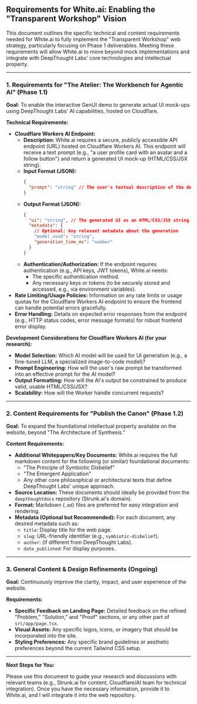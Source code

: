 ## Requirements for White.ai: Enabling the "Transparent Workshop" Vision

This document outlines the specific technical and content requirements needed for White.ai to fully implement the "Transparent Workshop" web strategy, particularly focusing on Phase 1 deliverables. Meeting these requirements will allow White.ai to move beyond mock implementations and integrate with DeepThought Labs' core technologies and intellectual property.

---

### **1. Requirements for "The Atelier: The Workbench for Agentic AI" (Phase 1.1)**

**Goal:** To enable the interactive GenUI demo to generate actual UI mock-ups using DeepThought Labs' AI capabilities, hosted on Cloudflare.

**Technical Requirements:**

- **Cloudflare Workers AI Endpoint:**
  - **Description:** White.ai requires a secure, publicly accessible API endpoint (URL) hosted on Cloudflare Workers AI. This endpoint will receive a text prompt (e.g., "a user profile card with an avatar and a follow button") and return a generated UI mock-up (HTML/CSS/JSX string).
  - **Input Format (JSON):**
    ```json
    {
      "prompt": "string" // The user's textual description of the desired UI
    }
    ```
  - **Output Format (JSON):**
    ```json
    {
      "ui": "string", // The generated UI as an HTML/CSS/JSX string
      "metadata": {
        // Optional: Any relevant metadata about the generation
        "model_used": "string",
        "generation_time_ms": "number"
      }
    }
    ```
  - **Authentication/Authorization:** If the endpoint requires authentication (e.g., API keys, JWT tokens), White.ai needs:
    - The specific authentication method.
    - Any necessary keys or tokens (to be securely stored and accessed, e.g., via environment variables).
- **Rate Limiting/Usage Policies:** Information on any rate limits or usage quotas for the Cloudflare Workers AI endpoint to ensure the frontend can handle potential errors gracefully.
- **Error Handling:** Details on expected error responses from the endpoint (e.g., HTTP status codes, error message formats) for robust frontend error display.

**Development Considerations for Cloudflare Workers AI (for your research):**

- **Model Selection:** Which AI model will be used for UI generation (e.g., a fine-tuned LLM, a specialized image-to-code model)?
- **Prompt Engineering:** How will the user's raw prompt be transformed into an effective prompt for the AI model?
- **Output Formatting:** How will the AI's output be constrained to produce valid, usable HTML/CSS/JSX?
- **Scalability:** How will the Worker handle concurrent requests?

---

### **2. Content Requirements for "Publish the Canon" (Phase 1.2)**

**Goal:** To expand the foundational intellectual property available on the website, beyond "The Architecture of Synthesis."

**Content Requirements:**

- **Additional Whitepapers/Key Documents:** White.ai requires the full markdown content for the following (or similar) foundational documents:
  - "The Principle of Symbiotic Disbelief"
  - "The Emergent Application"
  - Any other core philosophical or architectural texts that define DeepThought Labs' unique approach.
- **Source Location:** These documents should ideally be provided from the `deepthoughtdocs` repository (Strunk.ai's domain).
- **Format:** Markdown (`.md`) files are preferred for easy integration and rendering.
- **Metadata (Optional but Recommended):** For each document, any desired metadata such as:
  - `title`: Display title for the web page.
  - `slug`: URL-friendly identifier (e.g., `symbiotic-disbelief`).
  - `author`: (if different from DeepThought Labs).
  - `date_published`: For display purposes.

---

### **3. General Content & Design Refinements (Ongoing)**

**Goal:** Continuously improve the clarity, impact, and user experience of the website.

**Requirements:**

- **Specific Feedback on Landing Page:** Detailed feedback on the refined "Problem," "Solution," and "Proof" sections, or any other part of `src/app/page.tsx`.
- **Visual Assets:** Any specific logos, icons, or imagery that should be incorporated into the site.
- **Styling Preferences:** Any specific brand guidelines or aesthetic preferences beyond the current Tailwind CSS setup.

---

**Next Steps for You:**

Please use this document to guide your research and discussions with relevant teams (e.g., Strunk.ai for content, Cloudflare/AI team for technical integration). Once you have the necessary information, provide it to White.ai, and I will integrate it into the web repository.
